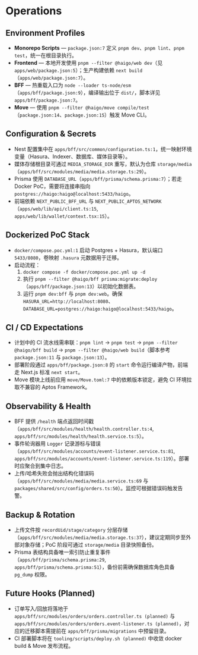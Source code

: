 # Operations

## Environment Profiles
- **Monorepo Scripts** — `package.json:7` 定义 `pnpm dev`、`pnpm lint`、`pnpm test`，统一在根目录执行。
- **Frontend** — 本地开发使用 `pnpm --filter @haigo/web dev`（见 `apps/web/package.json:5`）；生产构建依赖 `next build`（`apps/web/package.json:7`）。
- **BFF** — 热重载入口为 `node --loader ts-node/esm`（`apps/bff/package.json:9`），编译输出位于 `dist/`，脚本详见 `apps/bff/package.json:7`。
- **Move** — 使用 `pnpm --filter @haigo/move compile/test`（`package.json:14`、`package.json:15`）触发 Move CLI。

## Configuration & Secrets
- Nest 配置集中在 `apps/bff/src/common/configuration.ts:1`，统一映射环境变量（Hasura、Indexer、数据库、媒体目录等）。
- 媒体存储根目录可通过 `MEDIA_STORAGE_DIR` 重写，默认为仓库 `storage/media`（`apps/bff/src/modules/media/media.storage.ts:29`）。
- Prisma 使用 `DATABASE_URL`（`apps/bff/prisma/schema.prisma:7`）；若走 Docker PoC，需要将连接串指向 `postgres://haigo:haigo@localhost:5433/haigo`。
- 前端依赖 `NEXT_PUBLIC_BFF_URL` 与 `NEXT_PUBLIC_APTOS_NETWORK`（`apps/web/lib/api/client.ts:15`, `apps/web/lib/wallet/context.tsx:15`）。

## Dockerized PoC Stack
- `docker/compose.poc.yml:1` 启动 Postgres + Hasura，默认端口 `5433/8080`，卷映射 `.hasura` 元数据用于迁移。
- 启动流程：
  1. `docker compose -f docker/compose.poc.yml up -d`
  2. 执行 `pnpm --filter @haigo/bff prisma:migrate:deploy`（`apps/bff/package.json:13`）以初始化数据表。
  3. 运行 `pnpm dev:bff` 与 `pnpm dev:web`。确保 `HASURA_URL=http://localhost:8080`、`DATABASE_URL=postgres://haigo:haigo@localhost:5433/haigo`。

## CI / CD Expectations
- 计划中的 CI 流水线需串联：`pnpm lint` → `pnpm test` → `pnpm --filter @haigo/bff build` → `pnpm --filter @haigo/web build`（脚本参考 `package.json:11` 与 `package.json:13`）。
- 部署阶段通过 `apps/bff/package.json:8` 的 `start` 命令运行编译产物，前端走 Next.js 标准 `next start`。
- Move 模块上线前应用 `move/Move.toml:7` 中的依赖版本锁定，避免 CI 环境拉取不兼容的 Aptos Framework。

## Observability & Health
- BFF 提供 `/health` 端点返回时间戳（`apps/bff/src/modules/health/health.controller.ts:4`, `apps/bff/src/modules/health/health.service.ts:5`）。
- 事件轮询器用 `Logger` 记录游标与错误（`apps/bff/src/modules/accounts/event-listener.service.ts:81`, `apps/bff/src/modules/accounts/event-listener.service.ts:119`）。部署时应聚合到集中日志。
- 上传/哈希失败会抛出结构化错误码（`apps/bff/src/modules/media/media.service.ts:69` 与 `packages/shared/src/config/orders.ts:50`）。监控可根据错误码触发告警。

## Backup & Rotation
- 上传文件按 `recordUid/stage/category` 分层存储（`apps/bff/src/modules/media/media.storage.ts:37`），建议定期同步至外部对象存储；PoC 阶段可通过 `storage/media` 目录快照备份。
- Prisma 表结构具备唯一索引防止重复事件（`apps/bff/prisma/schema.prisma:29`, `apps/bff/prisma/schema.prisma:51`），备份前需确保数据库角色具备 `pg_dump` 权限。

## Future Hooks (Planned)
- 订单写入/回放将落地于 `apps/bff/src/modules/orders/orders.controller.ts (planned)` 与 `apps/bff/src/modules/orders/orders.event-listener.ts (planned)`，对应的迁移脚本需提前在 `apps/bff/prisma/migrations` 中预留目录。
- CI 部署脚本将在 `tooling/scripts/deploy.sh (planned)` 中收敛 docker build & Move 发布流程。
